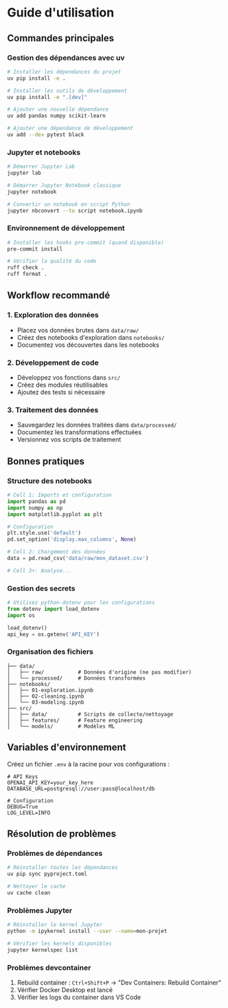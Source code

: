 # Guide d'utilisation

## Commandes principales

### Gestion des dépendances avec uv

```bash
# Installer les dépendances du projet
uv pip install -e .

# Installer les outils de développement
uv pip install -e ".[dev]"

# Ajouter une nouvelle dépendance
uv add pandas numpy scikit-learn

# Ajouter une dépendance de développement
uv add --dev pytest black
```

### Jupyter et notebooks

```bash
# Démarrer Jupyter Lab
jupyter lab

# Démarrer Jupyter Notebook classique
jupyter notebook

# Convertir un notebook en script Python
jupyter nbconvert --to script notebook.ipynb
```

### Environnement de développement

```bash
# Installer les hooks pre-commit (quand disponible)
pre-commit install

# Vérifier la qualité du code
ruff check .
ruff format .
```

## Workflow recommandé

### 1. Exploration des données
- Placez vos données brutes dans `data/raw/`
- Créez des notebooks d'exploration dans `notebooks/`
- Documentez vos découvertes dans les notebooks

### 2. Développement de code
- Développez vos fonctions dans `src/`
- Créez des modules réutilisables
- Ajoutez des tests si nécessaire

### 3. Traitement des données
- Sauvegardez les données traitées dans `data/processed/`
- Documentez les transformations effectuées
- Versionnez vos scripts de traitement

## Bonnes pratiques

### Structure des notebooks
```python
# Cell 1: Imports et configuration
import pandas as pd
import numpy as np
import matplotlib.pyplot as plt

# Configuration
plt.style.use('default')
pd.set_option('display.max_columns', None)

# Cell 2: Chargement des données
data = pd.read_csv('data/raw/mon_dataset.csv')

# Cell 3+: Analyse...
```

### Gestion des secrets
```python
# Utilisez python-dotenv pour les configurations
from dotenv import load_dotenv
import os

load_dotenv()
api_key = os.getenv('API_KEY')
```

### Organisation des fichiers
```
├── data/
│   ├── raw/           # Données d'origine (ne pas modifier)
│   └── processed/     # Données transformées
├── notebooks/
│   ├── 01-exploration.ipynb
│   ├── 02-cleaning.ipynb
│   └── 03-modeling.ipynb
├── src/
│   ├── data/          # Scripts de collecte/nettoyage
│   ├── features/      # Feature engineering
│   └── models/        # Modèles ML
```

## Variables d'environnement

Créez un fichier `.env` à la racine pour vos configurations :

```env
# API Keys
OPENAI_API_KEY=your_key_here
DATABASE_URL=postgresql://user:pass@localhost/db

# Configuration
DEBUG=True
LOG_LEVEL=INFO
```

## Résolution de problèmes

### Problèmes de dépendances
```bash
# Réinstaller toutes les dépendances
uv pip sync pyproject.toml

# Nettoyer le cache
uv cache clean
```

### Problèmes Jupyter
```bash
# Réinstaller le kernel Jupyter
python -m ipykernel install --user --name=mon-projet

# Vérifier les kernels disponibles
jupyter kernelspec list
```

### Problèmes devcontainer
1. Rebuild container : `Ctrl+Shift+P` → "Dev Containers: Rebuild Container"
2. Vérifier Docker Desktop est lancé
3. Vérifier les logs du container dans VS Code